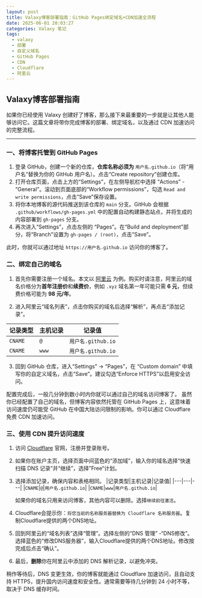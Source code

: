 ```yaml
---
layout: post
title: Valaxy博客部署指南：GitHub Pages绑定域名+CDN加速全流程
date: 2025-06-01 20:03:27
categories: Valaxy 笔记
tags:
  - valaxy
  - 部署
  - 自定义域名
  - GitHub Pages
  - CDN
  - Cloudflare
  - 阿里云
---
```

## Valaxy博客部署指南
如果你已经使用 Valaxy 创建好了博客，那么接下来最重要的一步就是让其他人能够访问它。这篇文章将带你完成博客的部署、绑定域名，以及通过 CDN 加速访问的完整流程。

---

### 一、将博客托管到 GitHub Pages
1. 登录 GitHub，创建一个新的仓库，**仓库名称必须为** `用户名.github.io`（将“用户名”替换为你的 GitHub 用户名）。点击“Create repository”创建仓库。
2. 打开仓库页面，点击上方的“Settings”，在左侧导航栏中选择 “Actions” - “General”。滚动到页面底部的“Workflow permissions”，勾选 `Read and write permissions`，点击“Save”保存设置。
3. 将你本地博客的源代码推送到该仓库的 `main` 分支。GitHub 会根据 `.github/workflows/gh-pages.yml` 中的配置自动构建静态站点，并将生成的内容部署到 `gh-pages` 分支。
4. 再次进入“Settings”，点击左侧的 “Pages”。在“Build and deployment”部分，将“Branch”设置为 `gh-pages / (root)`，点击“Save”。

此时，你就可以通过地址 `https://用户名.github.io` 访问你的博客了。

### 二、绑定自己的域名
1. 首先你需要注册一个域名。本文以 [阿里云](https://wanwang.aliyun.com/) 为例。购买时请注意，阿里云的域名价格分为**首年注册价**和**续费价**，例如 `.xyz` 域名第一年可能只需 **6 元**，但续费价格可能为 **98 元/年**。

2. 进入阿里云“域名列表”，点击你购买的域名后选择“解析”，再点击“添加记录”。

|记录类型|主机记录|记录值|
|---|---|---|
|`CNAME`|`@`|`用户名.github.io`|
|`CNAME`|`www`|`用户名.github.io`|
3. 回到 GitHub 仓库，进入“Settings” -> “Pages”，在 “Custom domain” 中填写你的自定义域名，点击“Save”。建议勾选“Enforce HTTPS”以启用安全访问。

配置完成后，一般几分钟到数小时内你就可以通过自己的域名访问博客了。
虽然你已经配置了自己的域名，但博客内容依然托管在 GitHub Pages 上，这意味着访问速度仍可能受 GitHub 在中国大陆访问限制的影响。你可以通过 Cloudflare 免费 CDN 加速访问。

### 三、使用 CDN 提升访问速度
1. 访问 [Cloudflare](https://www.cloudflare-cn.com/) 官网，注册并登录账号。
2. 如果你在账户主页，选择页面中间蓝色的“添加域”，输入你的域名选择“快速扫描 DNS 记录”并“继续”，选择”Free“计划。
3. 选择添加记录，确保内容和表格相同。
   |记录类型|主机记录|记录值|
   |---|---|---|
   |`CNAME`|`@`|`用户名.github.io`|
   |`CNAME`|`www`|`用户名.github.io`|

   如果你的域名只用来访问博客，其他内容可以删除。选择`继续前往激活`。
4. Cloudflare会提示你：`将您当前的名称服务器替换为 Cloudflare 名称服务器`。复制Cloudflare提供的两个DNS地址。
5. 回到阿里云的“域名列表”选择“管理”。选择左侧的“DNS 管理” -“DNS修改”。选择蓝色的“修改DNS服务器”，输入Cloudflare提供的两个DNS地址。修改按完成后点击“确认”。
6. 最后，**删除**你在阿里云中添加的 DNS 解析记录，以避免冲突。

稍作等待后，DNS 变更生效，你的博客就能通过 Cloudflare 加速访问，且自动支持 HTTPS，提升国内访问速度和安全性。通常需要等待几分钟到 24 小时不等，取决于 DNS 缓存时间。